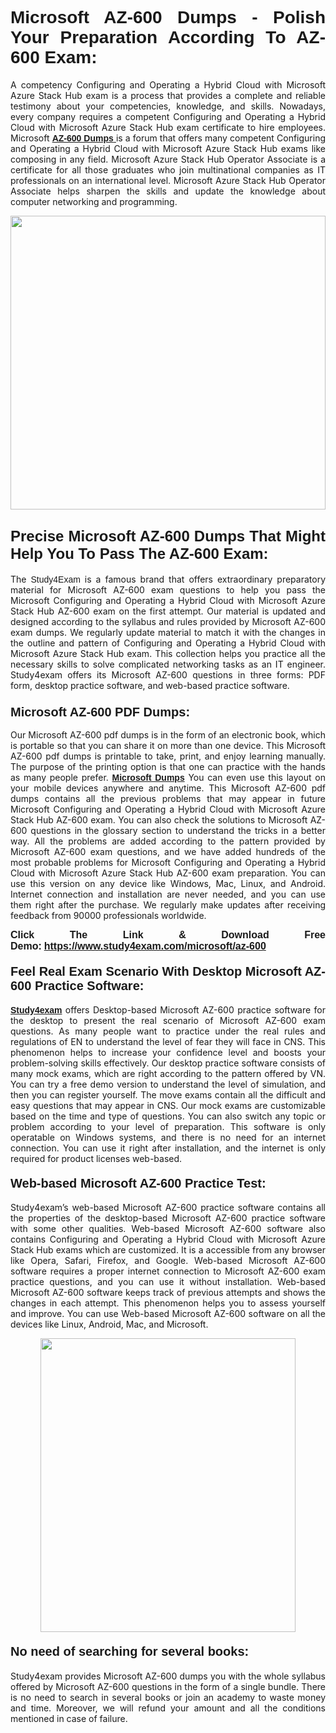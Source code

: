 <h1 style="text-align: justify;"><strong><span style="font-family:Lucida Sans Unicode,Lucida Grande,sans-serif;">Microsoft AZ-600 Dumps - Polish Your Preparation According To AZ-600 Exam:</span></strong></h1>

<p style="text-align: justify;">A competency Configuring and Operating a Hybrid Cloud with Microsoft Azure Stack Hub exam is a process that provides a complete and reliable testimony about your competencies, knowledge, and skills. Nowadays, every company requires a competent Configuring and Operating a Hybrid Cloud with Microsoft Azure Stack Hub exam certificate to hire employees. Microsoft <a href="https://www.study4exam.com/microsoft/az-600-valid-dumps"><span style="font-family:Verdana,Geneva,sans-serif;"><strong>AZ-600 Dumps</strong></span></a><a href="https://www.study4exam.com/blue-prism/ad01-valid-dumps"> </a>is a forum that offers many competent Configuring and Operating a Hybrid Cloud with Microsoft Azure Stack Hub exams like composing in any field. Microsoft Azure Stack Hub Operator Associate is a certificate for all those graduates who join multinational companies as IT professionals on an international level. Microsoft Azure Stack Hub Operator Associate helps sharpen the skills and update the knowledge about computer networking and programming.</p>

<p style="text-align: justify;"><a href="https://www.study4exam.com/microsoft/az-600"><img alt="" src="https://www.thequestionanswers.com/wp-content/uploads/2022/06/S4E-Cert-Exams-Questions-Banner.webp" style="width: 100%; height: 470px;" /></a></p>

<h2 style="text-align: justify;"><span style="font-family:Lucida Sans Unicode,Lucida Grande,sans-serif;"><strong><span style="font-size:24px;">Precise Microsoft AZ-600 Dumps That Might Help You To Pass The AZ-600 Exam:</span></strong></span></h2>

<p style="text-align: justify;">The <span style="font-family:Lucida Sans Unicode,Lucida Grande,sans-serif;">Study4Exam</span> is a famous brand that offers extraordinary preparatory material for Microsoft AZ-600 exam questions to help you pass the Microsoft Configuring and Operating a Hybrid Cloud with Microsoft Azure Stack Hub AZ-600 exam on the first attempt. Our material is updated and designed according to the syllabus and rules provided by Microsoft AZ-600 exam dumps. We regularly update material to match it with the changes in the outline and pattern of Configuring and Operating a Hybrid Cloud with Microsoft Azure Stack Hub exam. This collection helps you practice all the necessary skills to solve complicated networking tasks as an IT engineer. Study4exam offers its Microsoft AZ-600 questions in three forms: PDF form, desktop practice software, and web-based practice software. </p>

<h3 style="text-align: justify;"><strong><span style="font-size:20px;"><span style="font-family:Lucida Sans Unicode,Lucida Grande,sans-serif;">Microsoft AZ-600 PDF Dumps:</span></span></strong></h3>

<p style="text-align: justify;">Our Microsoft AZ-600 pdf dumps is in the form of an electronic book, which is portable so that you can share it on more than one device. This Microsoft AZ-600 pdf dumps is printable to take, print, and enjoy learning manually. The purpose of the printing option is that one can practice with the hands as many people prefer. <a href="https://www.study4exam.com/microsoft-exams"><span style="font-family:Lucida Sans Unicode,Lucida Grande,sans-serif;"><strong>Microsoft Dumps</strong></span></a> You can even use this layout on your mobile devices anywhere and anytime. This Microsoft AZ-600 pdf dumps contains all the previous problems that may appear in future Microsoft Configuring and Operating a Hybrid Cloud with Microsoft Azure Stack Hub AZ-600 exam. You can also check the solutions to Microsoft AZ-600 questions in the glossary section to understand the tricks in a better way. All the problems are added according to the pattern provided by Microsoft AZ-600 exam questions, and we have added hundreds of the most probable problems for Microsoft Configuring and Operating a Hybrid Cloud with Microsoft Azure Stack Hub AZ-600 exam preparation. You can use this version on any device like Windows, Mac, Linux, and Android. Internet connection and installation are never needed, and you can use them right after the purchase. We regularly make updates after receiving feedback from 90000 professionals worldwide.</p>

<p style="text-align: justify;"><span style="font-family:Lucida Sans Unicode,Lucida Grande,sans-serif;"><strong><span style="font-size:16px;">Click The Link & Download Free Demo:</span></strong></span> <strong><span style="font-family:Lucida Sans Unicode,Lucida Grande,sans-serif;"><span style="font-size:16px;"><a href="https://www.study4exam.com/microsoft/az-600">https://www.study4exam.com/microsoft/az-600</a></span></span></strong></p>

<h4 style="text-align: justify;"><strong><span style="font-family:Lucida Sans Unicode,Lucida Grande,sans-serif;"><span style="font-size:20px;">Feel Real Exam Scenario With Desktop Microsoft AZ-600 Practice Software:</span></span></strong></h4>

<p style="text-align: justify;"><a href="https://www.study4exam.com/"><span style="font-family:Verdana,Geneva,sans-serif;"><strong>Study4exam</strong></span></a> offers Desktop-based Microsoft AZ-600 practice software for the desktop to present the real scenario of Microsoft AZ-600 exam questions. As many people want to practice under the real rules and regulations of EN to understand the level of fear they will face in CNS. This phenomenon helps to increase your confidence level and boosts your problem-solving skills effectively. Our desktop practice software consists of many mock exams, which are right according to the pattern offered by VN. You can try a free demo version to understand the level of simulation, and then you can register yourself. The move exams contain all the difficult and easy questions that may appear in CNS. Our mock exams are customizable based on the time and type of questions. You can also switch any topic or problem according to your level of preparation. This software is only operatable on Windows systems, and there is no need for an internet connection. You can use it right after installation, and the internet is only required for product licenses web-based. </p>

<h4 style="text-align: justify;"><span style="font-family:Lucida Sans Unicode,Lucida Grande,sans-serif;"><strong><span style="font-size:20px;">Web-based Microsoft AZ-600 Practice Test:</span></strong></span></h4>

<p style="text-align: justify;">Study4exam’s web-based Microsoft AZ-600 practice software contains all the properties of the desktop-based Microsoft AZ-600 practice software with some other qualities. Web-based Microsoft AZ-600 software also contains Configuring and Operating a Hybrid Cloud with Microsoft Azure Stack Hub exams which are customized. It is a accessible from any browser like Opera, Safari, Firefox, and Google. Web-based Microsoft AZ-600 software requires a proper internet connection to Microsoft AZ-600 exam practice questions, and you can use it without installation. Web-based Microsoft AZ-600 software keeps track of previous attempts and shows the changes in each attempt. This phenomenon helps you to assess yourself and improve. You can use Web-based Microsoft AZ-600 software on all the devices like Linux, Android, Mac, and Microsoft.</p>

<p style="text-align: center;"><a href="https://www.study4exam.com/microsoft/az-600"><img alt="" src="https://www.thequestionanswers.com/wp-content/uploads/2022/06/S4E-Cert-Exams-Questions-Discount-Banner.webp" style="width: 90%; height: 470px;" /></a></p>

<h4 style="text-align: justify;"><span style="font-family:Lucida Sans Unicode,Lucida Grande,sans-serif;"><strong><span style="font-size:20px;">No need of searching for several books:</span></strong></span></h4>

<p style="text-align: justify;">Study4exam provides Microsoft AZ-600 dumps you with the whole syllabus offered by Microsoft AZ-600 questions in the form of a single bundle. There is no need to search in several books or join an academy to waste money and time. Moreover, we will refund your amount and all the conditions mentioned in case of failure.</p>
